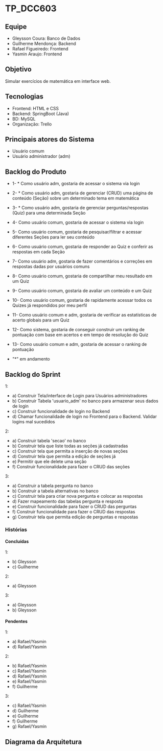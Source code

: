 # TP_DCC603

## Equipe

- Gleysson Coura: Banco de Dados
- Guilherme Mendonça: Backend
- Rafael Figueiredo: Frontend
- Yasmin Araujo: Frontend 

## Objetivo

Simular exercícios de matemática em interface web.

## Tecnologias
  
- Frontend: HTML e CSS
- Backend: SpringBoot (Java)
- BD: MySQL
- Organização: Trello

## Principais atores do Sistema

- Usuário comum
- Usuário administrador (adm)

## Backlog do Produto

- 1- * Como usuário adm, gostaria de acessar o sistema via login
- 2- * Como usuário adm, gostaria de gerenciar (CRUD) uma página de conteúdo (Seção) sobre um determinado tema em matemática
- 3- * Como usuário adm, gostaria de gerenciar perguntas/respostas (Quiz) para uma determinada Seção
- 4- Como usuário comum, gostaria de acessar o sistema via login
- 5- Como usuário comum, gostaria de pesquisar/filtrar e acessar diferentes Seções para ler seu conteúdo
- 6- Como usuário comum, gostaria de responder ao Quiz e conferir as respostas em cada Seção
- 7- Como usuário adm, gostaria de fazer comentários e correções em respostas dadas por usuários comuns
- 8- Como usuário comum, gostaria de compartilhar meu resultado em um Quiz
- 9- Como usuário comum, gostaria de avaliar um conteúdo e um Quiz
- 10- Como usuário comum, gostaria de rapidamente acessar todos os Quizes já respondidos por meu perfil
- 11- Como usuário comum e adm, gostaria de verificar as estatísticas de acerto globais para um Quiz
- 12- Como sistema, gostaria de conseguir construir um ranking de pontuação com base em acertos e em tempo de resolução do Quiz
- 13- Como usuário comum e adm, gostaria de acessar o ranking de pontuação

- "*" em andamento

## Backlog do Sprint

1:
- a) Construir Tela/interface de Login para Usuários administradores
- b) Construir Tabela 'usuario_adm' no banco para armazenar seus dados de login
- c) Construir funcionalidade de login no Backend
- d) Chamar funcionalidade de login no Frontend para o Backend. Validar logins mal sucedidos

2:
- a) Construir tabela 'secao' no banco
- b) Construir tela que liste todas as seções já cadastradas
- c) Construir tela que permita a inserção de novas seções
- d) Construir tela que permita a edição de seções já 
- e) Permitir que ele delete uma seção
- f) Construir funcionalidade para fazer o CRUD das seções

3:
- a) Construir a tabela pergunta no banco
- b) Construir a tabela alternativas no banco
- c) Construir tela para criar nova pergunta e colocar as respostas
- d) Fazer mapeamento das tabelas pergunta e resposta
- e) Construir funcionalidade para fazer o CRUD das perguntas 
- f) Construir funcionalidade para fazer o CRUD das respostas
- g) Construir tela que permita edição de perguntas e respostas

### Histórias

#### Concluídas

1:
- b) Gleysson
- c) Guilherme

2:
- a) Gleysson

3:
- a) Gleysson
- b) Gleysson

#### Pendentes

1:
- a) Rafael/Yasmin
- d) Rafael/Yasmin

2:
- b) Rafael/Yasmin
- c) Rafael/Yasmin
- d) Rafael/Yasmin
- e) Rafael/Yasmin
- f) Guilherme

3:
- c) Rafael/Yasmin
- d) Guilherme
- e) Guilherme 
- f) Guilherme
- g) Rafael/Yasmin

## Diagrama da Arquitetura

